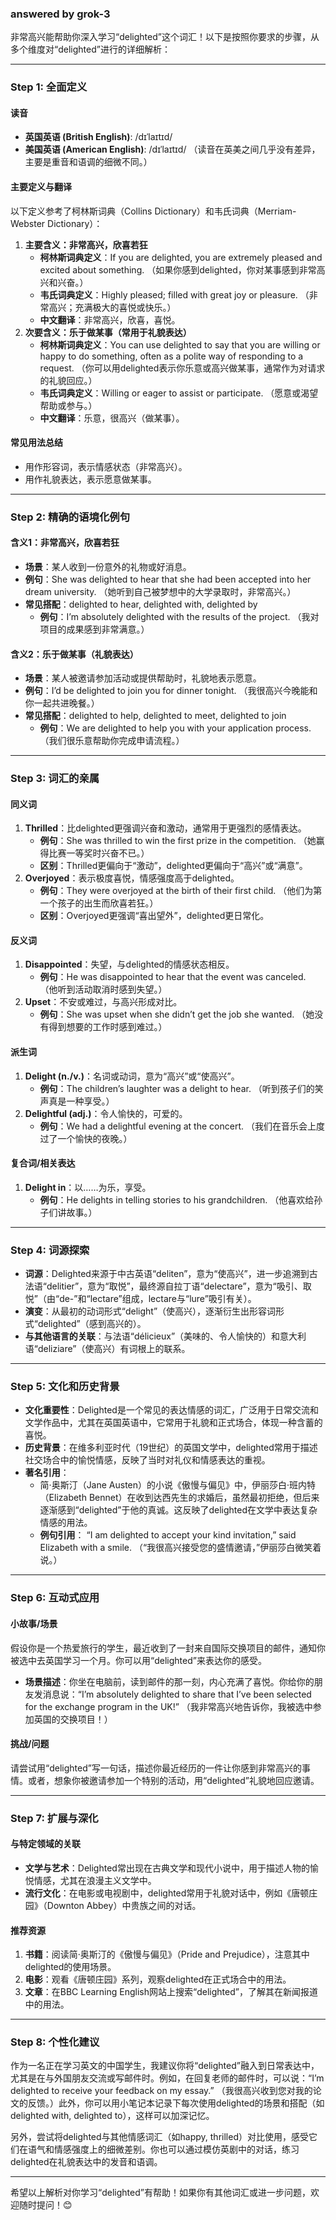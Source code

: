 ### answered by grok-3
非常高兴能帮助你深入学习“delighted”这个词汇！以下是按照你要求的步骤，从多个维度对“delighted”进行的详细解析：

---

### **Step 1: 全面定义**

#### **读音**
- **英国英语 (British English)**: /dɪˈlaɪtɪd/
- **美国英语 (American English)**: /dɪˈlaɪtɪd/
（读音在英美之间几乎没有差异，主要是重音和语调的细微不同。）

#### **主要定义与翻译**
以下定义参考了柯林斯词典（Collins Dictionary）和韦氏词典（Merriam-Webster Dictionary）：
1. **主要含义：非常高兴，欣喜若狂**
   - **柯林斯词典定义**：If you are delighted, you are extremely pleased and excited about something. （如果你感到delighted，你对某事感到非常高兴和兴奋。）
   - **韦氏词典定义**：Highly pleased; filled with great joy or pleasure. （非常高兴；充满极大的喜悦或快乐。）
   - **中文翻译**：非常高兴，欣喜，喜悦。
2. **次要含义：乐于做某事（常用于礼貌表达）**
   - **柯林斯词典定义**：You can use delighted to say that you are willing or happy to do something, often as a polite way of responding to a request. （你可以用delighted表示你乐意或高兴做某事，通常作为对请求的礼貌回应。）
   - **韦氏词典定义**：Willing or eager to assist or participate. （愿意或渴望帮助或参与。）
   - **中文翻译**：乐意，很高兴（做某事）。

#### **常见用法总结**
- 用作形容词，表示情感状态（非常高兴）。
- 用作礼貌表达，表示愿意做某事。

---

### **Step 2: 精确的语境化例句**

#### **含义1：非常高兴，欣喜若狂**
- **场景**：某人收到一份意外的礼物或好消息。
- **例句**：She was delighted to hear that she had been accepted into her dream university. （她听到自己被梦想中的大学录取时，非常高兴。）
- **常见搭配**：delighted to hear, delighted with, delighted by
  - **例句**：I’m absolutely delighted with the results of the project. （我对项目的成果感到非常满意。）

#### **含义2：乐于做某事（礼貌表达）**
- **场景**：某人被邀请参加活动或提供帮助时，礼貌地表示愿意。
- **例句**：I’d be delighted to join you for dinner tonight. （我很高兴今晚能和你一起共进晚餐。）
- **常见搭配**：delighted to help, delighted to meet, delighted to join
  - **例句**：We are delighted to help you with your application process. （我们很乐意帮助你完成申请流程。）

---

### **Step 3: 词汇的亲属**

#### **同义词**
1. **Thrilled**：比delighted更强调兴奋和激动，通常用于更强烈的感情表达。
   - **例句**：She was thrilled to win the first prize in the competition. （她赢得比赛一等奖时兴奋不已。）
   - **区别**：Thrilled更偏向于“激动”，delighted更偏向于“高兴”或“满意”。
2. **Overjoyed**：表示极度喜悦，情感强度高于delighted。
   - **例句**：They were overjoyed at the birth of their first child. （他们为第一个孩子的出生而欣喜若狂。）
   - **区别**：Overjoyed更强调“喜出望外”，delighted更日常化。

#### **反义词**
1. **Disappointed**：失望，与delighted的情感状态相反。
   - **例句**：He was disappointed to hear that the event was canceled. （他听到活动取消时感到失望。）
2. **Upset**：不安或难过，与高兴形成对比。
   - **例句**：She was upset when she didn’t get the job she wanted. （她没有得到想要的工作时感到难过。）

#### **派生词**
1. **Delight (n./v.)**：名词或动词，意为“高兴”或“使高兴”。
   - **例句**：The children’s laughter was a delight to hear. （听到孩子们的笑声真是一种享受。）
2. **Delightful (adj.)**：令人愉快的，可爱的。
   - **例句**：We had a delightful evening at the concert. （我们在音乐会上度过了一个愉快的夜晚。）

#### **复合词/相关表达**
1. **Delight in**：以……为乐，享受。
   - **例句**：He delights in telling stories to his grandchildren. （他喜欢给孙子们讲故事。）

---

### **Step 4: 词源探索**

- **词源**：Delighted来源于中古英语“deliten”，意为“使高兴”，进一步追溯到古法语“delitier”，意为“取悦”，最终源自拉丁语“delectare”，意为“吸引、取悦”（由“de-”和“lectare”组成，lectare与“lure”吸引有关）。
- **演变**：从最初的动词形式“delight”（使高兴），逐渐衍生出形容词形式“delighted”（感到高兴的）。
- **与其他语言的关联**：与法语“délicieux”（美味的、令人愉快的）和意大利语“deliziare”（使高兴）有词根上的联系。

---

### **Step 5: 文化和历史背景**

- **文化重要性**：Delighted是一个常见的表达情感的词汇，广泛用于日常交流和文学作品中，尤其在英国英语中，它常用于礼貌和正式场合，体现一种含蓄的喜悦。
- **历史背景**：在维多利亚时代（19世纪）的英国文学中，delighted常用于描述社交场合中的愉悦情感，反映了当时对礼仪和情感表达的重视。
- **著名引用**：
  - 简·奥斯汀（Jane Austen）的小说《傲慢与偏见》中，伊丽莎白·班内特（Elizabeth Bennet）在收到达西先生的求婚后，虽然最初拒绝，但后来逐渐感到“delighted”于他的真诚。这反映了delighted在文学中表达复杂情感的用法。
  - **例句引用**： “I am delighted to accept your kind invitation,” said Elizabeth with a smile. （“我很高兴接受您的盛情邀请，”伊丽莎白微笑着说。）

---

### **Step 6: 互动式应用**

#### **小故事/场景**
假设你是一个热爱旅行的学生，最近收到了一封来自国际交换项目的邮件，通知你被选中去英国学习一个月。你可以用“delighted”来表达你的感受。
- **场景描述**：你坐在电脑前，读到邮件的那一刻，内心充满了喜悦。你给你的朋友发消息说：“I’m absolutely delighted to share that I’ve been selected for the exchange program in the UK!” （我非常高兴地告诉你，我被选中参加英国的交换项目！）

#### **挑战/问题**
请尝试用“delighted”写一句话，描述你最近经历的一件让你感到非常高兴的事情。或者，想象你被邀请参加一个特别的活动，用“delighted”礼貌地回应邀请。

---

### **Step 7: 扩展与深化**

#### **与特定领域的关联**
- **文学与艺术**：Delighted常出现在古典文学和现代小说中，用于描述人物的愉悦情感，尤其在浪漫主义文学中。
- **流行文化**：在电影或电视剧中，delighted常用于礼貌对话中，例如《唐顿庄园》（Downton Abbey）中贵族之间的对话。

#### **推荐资源**
1. **书籍**：阅读简·奥斯汀的《傲慢与偏见》（Pride and Prejudice），注意其中delighted的使用场景。
2. **电影**：观看《唐顿庄园》系列，观察delighted在正式场合中的用法。
3. **文章**：在BBC Learning English网站上搜索“delighted”，了解其在新闻报道中的用法。

---

### **Step 8: 个性化建议**

作为一名正在学习英文的中国学生，我建议你将“delighted”融入到日常表达中，尤其是在与外国朋友交流或写邮件时。例如，在回复老师的邮件时，可以说：“I’m delighted to receive your feedback on my essay.” （我很高兴收到您对我的论文的反馈。）此外，你可以用小笔记本记录下每次使用delighted的场景和搭配（如delighted with, delighted to），这样可以加深记忆。

另外，尝试将delighted与其他情感词汇（如happy, thrilled）对比使用，感受它们在语气和情感强度上的细微差别。你也可以通过模仿英剧中的对话，练习delighted在礼貌表达中的发音和语调。

---

希望以上解析对你学习“delighted”有帮助！如果你有其他词汇或进一步问题，欢迎随时提问！😊